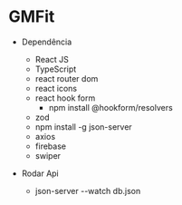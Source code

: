 # GMFit

- Dependência

  - React JS
  - TypeScript
  - react router dom
  - react icons
  - react hook form
    - npm install @hookform/resolvers
  - zod
  - npm install -g json-server
  - axios
  - firebase
  - swiper

- Rodar Api
  - json-server --watch db.json
